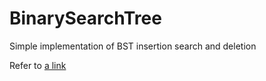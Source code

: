 # BinarySearchTree
Simple implementation of BST insertion search and deletion


Refer to [a link](https://mayankmadhav.atlassian.net/wiki/spaces/DATASTRUCT/pages/294913/Binary+Search+Tree)
